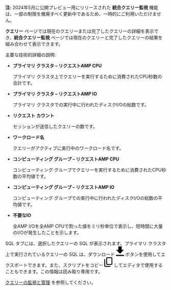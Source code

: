 **注:** 2024年5月に公開プレビュー用にリリースされた **統合クエリー監視** 機能は、一部の制限を撤廃すべく更新中であるため、一時的にご利用いただけません。

**クエリー** ページでは現在のクエリーまたは完了したクエリーの詳細を表示でき、**統合クエリー監視** ページでは現在のクエリーと完了したクエリーの結果を組み合わせて表示できます。

主要な技術的詳細の説明:

-   **プライマリ クラスタ – リクエストAMP CPU**

    プライマリ クラスタ上でクエリーを実行するために消費されたCPU秒数の合計です。

-   **プライマリ クラスタ – リクエストAMP IO**

    プライマリ クラスタでの実行中に行われたディスクI/Oの総数です。

-   **リクエスト カウント**

    セッションが送信したクエリーの数です。

-   **ワークロード名**

    クエリーがアクティブに実行中のワークロード名です。

-   **コンピューティング グループ – リクエストAMP CPU**

    コンピューティング グループでクエリーを実行するために消費されたCPU秒数の平均値です。

-   **コンピューティング グループ – リクエストAMP IO**

    コンピューティング グループでの実行中に行われたディスクI/Oの総数の平均値です。

-   **不要なIO**

    全AMP I/Oを全AMP CPUで割った値をミリ秒単位で表示し、短時間に大量のI/Oが発生したことを示します。

SQL タブには、選択したクエリーの SQL が表示されます。プライマリ クラスタ上で実行されているクエリーの SQL は、ダウンロード ![Download icon](Images/qie1590719586762.svg) ボタンを使用してエクスポートできます。また、スクリプトをコピー ![Copy icon](Images/age1724955764928.svg) してエディタで使用することもできます。この情報は読み取り専用です。

[クエリーの監視と管理](https://docs.teradata.com/access/sources/dita/topic?dita:topicPath=jno1704723425644.dita) を参照してください。
